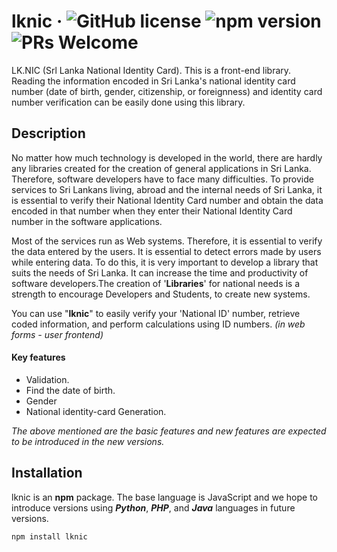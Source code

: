 # lknic &middot; ![GitHub license](https://img.shields.io/badge/license-MIT-blue.svg) ![npm version](https://img.shields.io/npm/v/react.svg?style=flat) ![PRs Welcome](https://img.shields.io/badge/PRs-welcome-brightgreen.svg)

LK.NIC (Srl Lanka National Identity Card). This is a front-end library. Reading the information encoded in Sri Lanka's national identity card number (date of birth, gender, citizenship, or foreignness) and identity card number verification can be easily done using this library.

## Description

No matter how much technology is developed in the world, there are hardly any libraries created for the creation of general applications in Sri Lanka. Therefore, software developers have to face many difficulties. To provide services to Sri Lankans living,  abroad and the internal needs of Sri Lanka, it is essential to verify their National Identity Card number and obtain the data encoded in that number when they enter their National Identity Card number in the software applications.

Most of the services run as Web systems. Therefore, it is essential to verify the data entered by the users. It is essential to detect errors made by users while entering data. To do this, it is very important to develop a library that suits the needs of Sri Lanka. It can increase the time and productivity of software developers.The creation of '**Libraries**' for national needs is a strength to encourage Developers and Students, to create new systems.

You can use "**lknic**" to easily verify your 'National ID' number, retrieve coded information, and perform calculations using ID numbers.
_(in web forms - user frontend)_

#### Key features

* Validation.
* Find the date of birth.
* Gender
* National identity-card Generation.


_The above mentioned are the basic features and new features are expected to be introduced in the new versions._

## Installation
lknic is an **npm** package. The base language is JavaScript and we hope to introduce versions using _**Python**_, _**PHP**_, and _**Java**_ languages ​​in future versions.
```console
npm install lknic
```